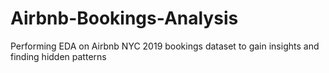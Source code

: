 # Airbnb-Bookings-Analysis
Performing EDA on Airbnb NYC 2019 bookings dataset to gain insights and finding hidden patterns
